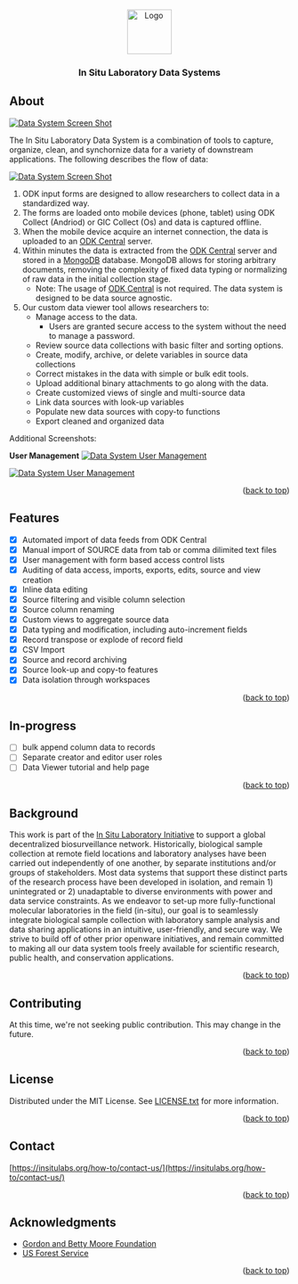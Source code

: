 <a name="readme-top"></a>

<!-- PROJECT LOGO -->
<br />
<div align="center">
  <a href="https://insitulabs.org">
    <img src="https://insitulabs.org/static-assets/isl-logo.png" alt="Logo" width="80" height="80">
  </a>

  <h3 align="center">In Situ Laboratory Data Systems</h3>
</div>


<!-- ABOUT THE PROJECT -->
## About

[![Data System Screen Shot](https://insitulabs.org/static-assets/data-viewer-screenshot.jpg?v=1)](https://insitulabs.org/static-assets/data-viewer-screenshot.jpg)

The In Situ Laboratory Data System is a combination of tools to capture, organize, clean, and synchornize data for a variety of downstream applications. The following describes the flow of data:

[![Data System Screen Shot](https://insitulabs.org/static-assets/isl-data-system-flow.jpg?v=1)](https://insitulabs.org/static-assets/isl-data-system-flow.jpg)


1. ODK input forms are designed to allow researchers to collect data in a standardized way.
1. The forms are loaded onto mobile devices (phone, tablet) using ODK Collect (Andriod) or GIC Collect (Os) and data is captured offline.
1. When the mobile device acquire an internet connection, the data is uploaded to an [ODK Central](https://github.com/getodk/central) server.
1. Within minutes the data is extracted from the [ODK Central](https://github.com/getodk/central) server and stored in a [MongoDB](https://www.mongodb.com) database. MongoDB allows for storing arbitrary documents, removing the complexity of fixed data typing or normalizing of raw data in the initial collection stage.
   * Note: The usage of [ODK Central](https://github.com/getodk/central) is not required.
   The data system is designed to be data source agnostic.
1. Our custom data viewer tool allows researchers to:
    * Manage access to the data.
       * Users are granted secure access to the system without the need to manage a password.
    * Review source data collections with basic filter and sorting options.
    * Create, modify, archive, or delete variables in source data collections
    * Correct mistakes in the data with simple or bulk edit tools.
    * Upload additional binary attachments to go along with the data.
    * Create customized views of single and multi-source data
    * Link data sources with look-up variables
    * Populate new data sources with copy-to functions
    * Export cleaned and organized data


Additional Screenshots:

**User Management**
[![Data System User Management](https://insitulabs.org/static-assets/isl-data-user-list.jpg?v=1)](https://insitulabs.org/static-assets/isl-data-user-list.jpg)

[![Data System User Management](https://insitulabs.org/static-assets/isl-data-user-edit.jpg?v=1)](https://insitulabs.org/static-assets/isl-data-user-edit.jpg)


<p align="right">(<a href="#readme-top">back to top</a>)</p>


<!--
## Getting Started

This is an example of how you may give instructions on setting up your project locally.
To get a local copy up and running follow these simple example steps.

### Prerequisites

This is an example of how to list things you need to use the software and how to install them.
* npm
  ```sh
  npm install npm@latest -g
  ```

### Installation

1. Get a free API Key at [https://example.com](https://example.com)
2. Clone the repo
   ```sh
   git clone https://github.com/github_username/repo_name.git
   ```
3. Install NPM packages
   ```sh
   npm install
   ```
4. Enter your API in `config.js`
   ```js
   const API_KEY = 'ENTER YOUR API';
   ```

<p align="right">(<a href="#readme-top">back to top</a>)</p>


## Usage

Use this space to show useful examples of how a project can be used. Additional screenshots, code examples and demos work well in this space. You may also link to more resources.

_For more examples, please refer to the [Documentation](https://example.com)_

<p align="right">(<a href="#readme-top">back to top</a>)</p>
-->


## Features

- [x] Automated import of data feeds from ODK Central
- [x] Manual import of SOURCE data from tab or comma dilimited text files
- [x] User management with form based access control lists
- [x] Auditing of data access, imports, exports, edits, source and view creation
- [x] Inline data editing
- [x] Source filtering and visible column selection
- [x] Source column renaming
- [x] Custom views to aggregate source data
- [x] Data typing and modification, including auto-increment fields
- [x] Record transpose or explode of record field
- [x] CSV Import
- [x] Source and record archiving
- [x] Source look-up and copy-to features
- [x] Data isolation through workspaces

<p align="right">(<a href="#readme-top">back to top</a>)</p>

## In-progress

- [ ] bulk append column data to records
- [ ] Separate creator and editor user roles
- [ ] Data Viewer tutorial and help page

<p align="right">(<a href="#readme-top">back to top</a>)</p>

## Background

This work is part of the [In Situ Laboratory Initiative](https://insitulabs.org/) to support a global decentralized biosurveillance network. Historically, biological sample collection at remote field locations and laboratory analyses have been carried out independently of one another, by separate institutions and/or groups of stakeholders. Most data systems that support these distinct parts of the research process have been developed in isolation, and remain 1) unintegrated or 2) unadaptable to diverse environments with power and data service constraints. As we endeavor to set-up more fully-functional molecular laboratories in the field (in-situ), our goal is to seamlessly integrate biological sample collection with laboratory sample analysis and data sharing applications in an intuitive, user-friendly, and secure way. We strive to build off of other prior openware initiatives, and remain committed to making all our data system tools freely available for scientific research, public health, and conservation applications.

<p align="right">(<a href="#readme-top">back to top</a>)</p>

## Contributing

At this time, we're not seeking public contribution. This may change in the future.

<p align="right">(<a href="#readme-top">back to top</a>)</p>

## License

Distributed under the MIT License. See [LICENSE.txt](LICENSE.txt)
 for more information.

<p align="right">(<a href="#readme-top">back to top</a>)</p>

## Contact

[https://insitulabs.org/how-to/contact-us/](https://insitulabs.org/how-to/contact-us/)

<p align="right">(<a href="#readme-top">back to top</a>)</p>


<!-- ACKNOWLEDGMENTS -->
## Acknowledgments

* [Gordon and Betty Moore Foundation](https://www.moore.org/)
* [US Forest Service](https://www.fs.usda.gov/)

<p align="right">(<a href="#readme-top">back to top</a>)</p>
